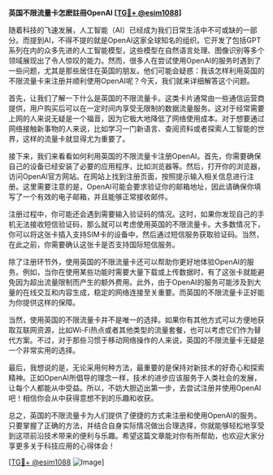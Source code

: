 **英国不限流量卡怎麽註冊OpenAI [[TG💪+ @esim1088](https://t.me/s/esim1088)]**

随着科技的飞速发展，人工智能（AI）已经成为我们日常生活中不可或缺的一部分。而提到AI，不得不提的就是OpenAI这家全球知名的组织。它开发了包括GPT系列在内的众多先进的人工智能模型，这些模型在自然语言处理、图像识别等多个领域展现出了令人惊叹的能力。然而，很多人在尝试使用OpenAI的服务时遇到了一些问题，尤其是那些居住在英国的朋友。他们可能会疑惑：我该怎样利用英国的不限流量卡来注册并顺利使用OpenAI呢？今天，我们就来详细解答这个问题。

首先，让我们了解一下什么是英国的不限流量卡。这类卡片通常由一些通信运营商提供，用户购买后可以在一定时间内享受无限制的数据流量服务。这对于经常需要上网的人来说无疑是一个福音，因为它极大地降低了网络使用成本。对于想要通过网络接触新事物的人来说，比如学习一门新语言、查阅资料或者探索人工智能的世界，这样的流量卡就显得尤为重要了。

接下来，我们来看看如何利用英国的不限流量卡注册OpenAI。首先，你需要确保自己的设备已经安装了必要的应用程序，比如浏览器等。然后，打开你的浏览器，访问OpenAI官方网站。在网站上找到注册页面，按照提示输入相关信息进行注册。这里需要注意的是，OpenAI可能会要求验证你的邮箱地址，因此请确保你填写了一个有效的电子邮箱，并且能够正常接收邮件。

注册过程中，你可能还会遇到需要输入验证码的情况。这时，如果你发现自己的手机无法接收短信验证码，那么就可以考虑使用英国的不限流量卡。大多数情况下，你可以将这张卡插入支持SIM卡的设备中，然后通过短信服务获取验证码。当然，在此之前，你需要确认这张卡是否支持国际短信服务。

除了注册环节外，使用英国的不限流量卡还可以帮助你更好地体验OpenAI的服务。例如，当你在使用某些功能时需要大量下载或上传数据时，有了这张卡就能避免因为超出流量限制而产生的额外费用。此外，由于OpenAI的服务可能涉及到大量的在线交互和内容生成，稳定的网络连接至关重要。而英国的不限流量卡正好能为你提供这样的保障。

当然，使用英国的不限流量卡并不是唯一的选择。如果你有其他方式可以方便地获取互联网资源，比如Wi-Fi热点或者其他类型的流量套餐，也可以考虑它们作为替代方案。不过，对于那些习惯于移动网络操作的人来说，英国的不限流量卡无疑是一个非常实用的选择。

最后，我想说的是，无论采用何种方法，最重要的是保持对新技术的好奇心和探索精神。正如OpenAI所倡导的理念一样，技术的进步应该服务于人类社会的发展，让每个人都能从中受益。所以，不妨大胆迈出第一步，去尝试注册并使用OpenAI吧！相信你会从中获得意想不到的乐趣和收获。

总之，英国的不限流量卡为人们提供了便捷的方式来注册和使用OpenAI的服务。只要掌握了正确的方法，并结合自身实际情况做出合理选择，你就能够轻松地享受到这项前沿技术带来的便利与乐趣。希望这篇文章能对你有所帮助，也欢迎大家分享更多关于科技应用的心得体会！

[[TG💪+ @esim1088](https://t.me/s/esim1088) ![Image](https://i.postimg.cc/4NQfJmqS/Snipaste-2025-05-13-00-14-12.png)]